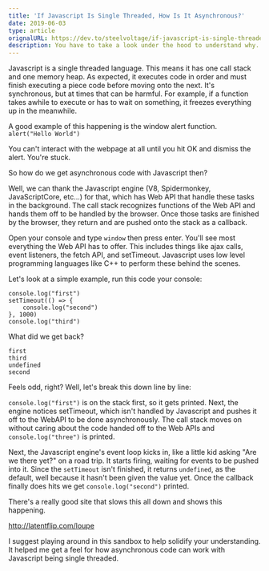 ```yaml
---
title: 'If Javascript Is Single Threaded, How Is It Asynchronous?'
date: 2019-06-03
type: article
orignalURL: https://dev.to/steelvoltage/if-javascript-is-single-threaded-how-is-it-asynchronous-56gd
description: You have to take a look under the hood to understand why.
---
```


Javascript is a single threaded language. This means it has one call stack and one memory heap. As expected, it executes code in order and must finish executing a piece code before moving onto the next. It's synchronous, but at times that can be harmful. For example, if a function takes awhile to execute or has to wait on something, it freezes everything up in the meanwhile.

A good example of this happening is the window alert function. `alert("Hello World")`

You can't interact with the webpage at all until you hit OK and dismiss the alert. You're stuck.

So how do we get asynchronous code with Javascript then?

Well, we can thank the Javascript engine (V8, Spidermonkey, JavaScriptCore, etc...) for that, which has Web API that handle these tasks in the background. The call stack recognizes functions of the Web API and hands them off to be handled by the browser. Once those tasks are finished by the browser, they return and are pushed onto the stack as a callback.

Open your console and type `window` then press enter. You'll see most everything the Web API has to offer. This includes things like ajax calls, event listeners, the fetch API, and setTimeout. Javascript uses low level programming languages like C++ to perform these behind the scenes.

Let's look at a simple example, run this code your console:

```
console.log("first")
setTimeout(() => {
    console.log("second")
}, 1000)
console.log("third")
```

What did we get back?

```
first
third
undefined
second
```

Feels odd, right? Well, let's break this down line by line:

`console.log("first")` is on the stack first, so it gets printed. Next, the engine notices setTimeout, which isn't handled by Javascript and pushes it off to the WebAPI to be done asynchronously. The call stack moves on without caring about the code handed off to the Web APIs and `console.log("three")` is printed.

Next, the Javascript engine's event loop kicks in, like a little kid asking "Are we there yet?" on a road trip. It starts firing, waiting for events to be pushed into it. Since the `setTimeout` isn't finished, it returns `undefined`, as the default, well because it hasn't been given the value yet. Once the callback finally does hits we get `console.log("second")` printed.

There's a really good site that slows this all down and shows this happening.

http://latentflip.com/loupe

I suggest playing around in this sandbox to help solidify your understanding. It helped me get a feel for how asynchronous code can work with Javascript being single threaded.
